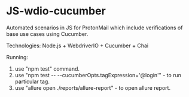 # JS-wdio-cucumber

Automated scenarios in JS for ProtonMail which include verifications of base use cases using Cucumber.

Technologies: Node.js + WebdriverIO + Cucumber + Chai

Running:
1. use "npm test" command.
2. use "npm test -- --cucumberOpts.tagExpression='@login'" - to run particular tag.
3. use "allure open ./reports/allure-report" - to open allure report.
